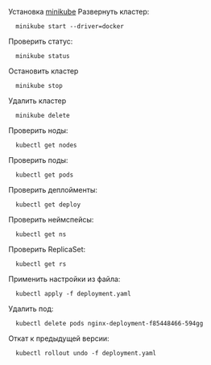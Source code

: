 Установка [minikube](https://minikube.sigs.k8s.io/docs/start)
Развернуть кластер:
```shell
  minikube start --driver=docker
```
Проверить статус:
```shell
  minikube status
```

Остановить кластер
```shell
  minikube stop
```

Удалить кластер
```shell
  minikube delete
```

Проверить ноды:
```shell
  kubectl get nodes
```

Проверить поды:
```shell
  kubectl get pods
```

Проверить деплойменты:
```shell
  kubectl get deploy
```

Проверить неймспейсы:
```shell
  kubectl get ns
```

Проверить ReplicaSet:
```shell
  kubectl get rs
```

Применить настройки из файла:
```shell
  kubectl apply -f deployment.yaml
```

Удалить под:
```shell
  kubectl delete pods nginx-deployment-f85448466-594gg
```

Откат к предыдущей версии:
```shell
  kubectl rollout undo -f deployment.yaml
```

